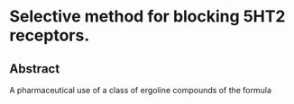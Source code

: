 # Selective method for blocking 5HT2 receptors.

## Abstract
A pharmaceutical use of a class of ergoline compounds of the formula
